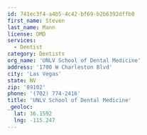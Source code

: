 ```yaml
---
id: 741ec3f4-a4b5-4c42-bf69-b2b6392dffb0
first_name: Steven
last_name: Mann
license: DMD
services:
  - Dentist
category: Dentists
org_name: 'UNLV School of Dental Medicine'
address: '1700 W Charleston Blvd'
city: 'Las Vegas'
state: NV
zip: '89102'
phone: '(702) 774-2416'
title: 'UNLV School of Dental Medicine'
_geoloc:
  lat: 36.1592
  lng: -115.247
---
```


